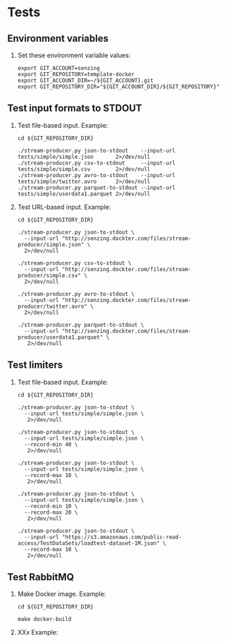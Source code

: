 # Tests

## Environment variables

1. Set these environment variable values:

    ```console
    export GIT_ACCOUNT=senzing
    export GIT_REPOSITORY=template-docker
    export GIT_ACCOUNT_DIR=~/${GIT_ACCOUNT}.git
    export GIT_REPOSITORY_DIR="${GIT_ACCOUNT_DIR}/${GIT_REPOSITORY}"
    ```

## Test input formats to STDOUT

1. Test file-based input.
   Example:

    ```console
    cd ${GIT_REPOSITORY_DIR}

    ./stream-producer.py json-to-stdout    --input-url tests/simple/simple.json       2>/dev/null
    ./stream-producer.py csv-to-stdout     --input-url tests/simple/simple.csv        2>/dev/null
    ./stream-producer.py avro-to-stdout    --input-url tests/simple/twitter.avro      2>/dev/null
    ./stream-producer.py parquet-to-stdout --input-url tests/simple/userdata1.parquet 2>/dev/null
    ```

1. Test URL-based input.
   Example:

    ```console
    cd ${GIT_REPOSITORY_DIR}

    ./stream-producer.py json-to-stdout \
      --input-url "http://senzing.dockter.com/files/stream-producer/simple.json" \
      2>/dev/null

    ./stream-producer.py csv-to-stdout \
      --input-url "http://senzing.dockter.com/files/stream-producer/simple.csv" \
      2>/dev/null

    ./stream-producer.py avro-to-stdout \
      --input-url "http://senzing.dockter.com/files/stream-producer/twitter.avro" \
      2>/dev/null

    ./stream-producer.py parquet-to-stdout \
      --input-url "http://senzing.dockter.com/files/stream-producer/userdata1.parquet" \
       2>/dev/null
    ```

## Test limiters

1. Test file-based input.
   Example:

    ```console
    cd ${GIT_REPOSITORY_DIR}

    ./stream-producer.py json-to-stdout \
      --input-url tests/simple/simple.json \
       2>/dev/null

    ./stream-producer.py json-to-stdout \
      --input-url tests/simple/simple.json \
      --record-min 40 \
       2>/dev/null

    ./stream-producer.py json-to-stdout \
      --input-url tests/simple/simple.json \
      --record-max 10 \
       2>/dev/null

    ./stream-producer.py json-to-stdout \
      --input-url tests/simple/simple.json \
      --record-min 10 \
      --record-max 20 \
       2>/dev/null

    ./stream-producer.py json-to-stdout \
      --input-url "https://s3.amazonaws.com/public-read-access/TestDataSets/loadtest-dataset-1M.json" \
      --record-max 10 \
       2>/dev/null

    ```

## Test RabbitMQ

1. Make Docker image.
   Example:

    ```console
    cd ${GIT_REPOSITORY_DIR}

    make docker-build
    ```

1. XXx
   Example:

    ```console
    ```





